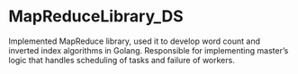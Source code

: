 # MapReduceLibrary_DS

Implemented MapReduce library, used it to develop word count and inverted index algorithms in Golang.
Responsible for implementing master’s logic that handles scheduling of tasks and failure of workers.
